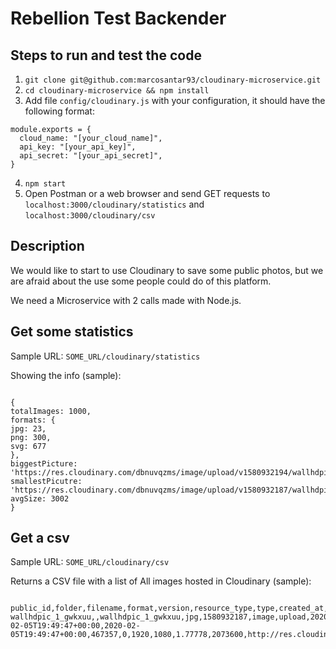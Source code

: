 # Rebellion Test Backender

## Steps to run and test the code

1. `git clone git@github.com:marcosantar93/cloudinary-microservice.git`
2. `cd cloudinary-microservice && npm install`
3. Add file `config/cloudinary.js` with your configuration, it should have the following format:
```
module.exports = {
  cloud_name: "[your_cloud_name]",
  api_key: "[your_api_key]",
  api_secret: "[your_api_secret]",
}
```
4. `npm start`
5. Open Postman or a web browser and send GET requests to `localhost:3000/cloudinary/statistics` and `localhost:3000/cloudinary/csv`

## Description
We would like to start to use Cloudinary to save some public photos, but we are afraid about the use some people could do of this platform.

We need a Microservice with 2 calls made with Node.js.

## Get some statistics
Sample URL: `SOME_URL/cloudinary/statistics`

Showing the info (sample):

```

{
totalImages: 1000,
formats: {
jpg: 23,
png: 300,
svg: 677
},
biggestPicture: 'https://res.cloudinary.com/dbnuvqzms/image/upload/v1580932194/wallhdpic_20_fsou0u.jpg',
smallestPicutre: 'https://res.cloudinary.com/dbnuvqzms/image/upload/v1580932187/wallhdpic_1_gwkxuu.jpg',
avgSize: 3002
}

```

## Get a csv
Sample URL: `SOME_URL/cloudinary/csv`

Returns a CSV file with a list of All images hosted in Cloudinary (sample):

```

public_id,folder,filename,format,version,resource_type,type,created_at,uploaded_at,bytes,backup_bytes,width,height,aspect_ratio,pixels,url,secure_url,status,access_mode,access_control,etag,created_by/0,uploaded_by/0
wallhdpic_1_gwkxuu,,wallhdpic_1_gwkxuu,jpg,1580932187,image,upload,2020-02-05T19:49:47+00:00,2020-02-05T19:49:47+00:00,467357,0,1920,1080,1.77778,2073600,http://res.cloudinary.com/dbnuvqzms/image/upload/v1580932187/wallhdpic_1_gwkxuu.jpg,https://res.cloudinary.com/dbnuvqzms/image/upload/v1580932187/wallhdpic_1_gwkxuu.jpg,active,public,,cfd15df0cbe6bfebe8bfd6abd596e75e,,

```
